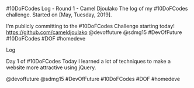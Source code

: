 #10DoFCodes Log - Round 1 - Camel Djoulako
The log of my #10DoFCodes challenge. Started on [May, Tuesday, 2019].

I'm publicly committing to the #10DoFCodes Challenge starting today!  
https://github.com/cameldjoulako
@devoffuture @sdmg15
#DevOfFuture #10DoFCodes #DOF #homedeve

Log

Day 1 of #10DoFCodes
Today I learned a lot of techniques to make a website more attractive using jQuery.

@devoffuture @sdmg15
#DevOfFuture #10DoFCodes #DOF #homedeve

